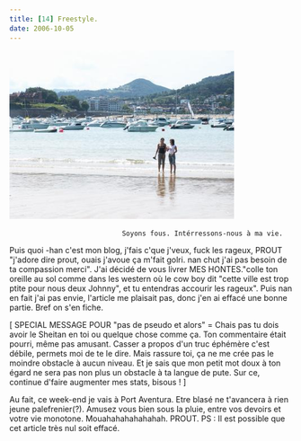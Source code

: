 ```yaml
---
title: [14] Freestyle.
date: 2006-10-05
---
```


![une image](./img/593092389_small.jpg)


                                Soyons fous. Intérressons-nous à ma vie.
Puis quoi -han c'est mon blog, j'fais c'que j'veux, fuck les rageux, PROUT "j'adore dire prout, ouais j'avoue ça m'fait golri. nan chut j'ai pas besoin de ta compassion merci".
J'ai décidé de vous livrer MES HONTES."colle ton oreille au sol comme dans les western où le cow boy dit "cette ville est trop ptite pour nous deux Johnny", et tu entendras accourir les rageux".
Puis nan en fait j'ai pas envie, l'article me plaisait pas, donc j'en ai effacé une bonne partie. 
Bref on s'en fiche.

[ SPECIAL MESSAGE POUR "pas de pseudo et alors" = Chais pas tu dois avoir le Sheitan en toi ou quelque chose comme ça. Ton commentaire était pourri, même pas amusant. Casser a propos d'un truc éphémère c'est débile, permets moi de te le dire. Mais rassure toi, ça ne me crée pas le moindre obstacle à aucun niveau. Et je sais que mon petit mot doux à ton égard ne sera pas non plus un obstacle à ta langue de pute. Sur ce, continue d'faire augmenter mes stats, bisous ! ]

Au fait, ce week-end je vais à Port Aventura. Etre blasé ne t'avancera à rien jeune palefrenier(?).
Amusez vous bien sous la pluie, entre vos devoirs et votre vie monotone.
Mouahahahahahahah.
PROUT.
PS : Il est possible que cet article très nul soit effacé.
            
